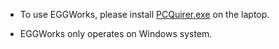 - To use EGGWorks, please install [PCQuirer.exe](https://sciconrd.com/downloads.aspx) on the laptop.

- EGGWorks only operates on Windows system.
